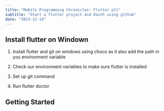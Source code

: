 ```yaml
---
title: "Mobile Programming Chronicles: Flutter pt1"
subtitle: "Start a flutter project and Oauth using github"
date: "2023-12-14"
---
```


## Install flutter on Windown

1. Install flutter and git on windows using choco as it also add the path in you environment variable

2. Check our environment variables to make sure flutter is installed

3. Set up git command 

4. Run flutter doctor

## Getting Started

